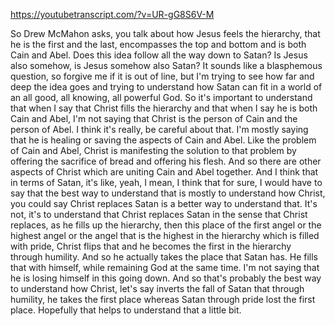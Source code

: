 https://youtubetranscript.com/?v=UR-gG8S6V-M

 So Drew McMahon asks, you talk about how Jesus feels the hierarchy, that he is the first and the last, encompasses the top and bottom and is both Cain and Abel. Does this idea follow all the way down to Satan? Is Jesus also somehow, is Jesus somehow also Satan? It sounds like a blasphemous question, so forgive me if it is out of line, but I'm trying to see how far and deep the idea goes and trying to understand how Satan can fit in a world of an all good, all knowing, all powerful God. So it's important to understand that when I say that Christ fills the hierarchy and that when I say he is both Cain and Abel, I'm not saying that Christ is the person of Cain and the person of Abel. I think it's really, be careful about that. I'm mostly saying that he is healing or saving the aspects of Cain and Abel. Like the problem of Cain and Abel, Christ is manifesting the solution to that problem by offering the sacrifice of bread and offering his flesh. And so there are other aspects of Christ which are uniting Cain and Abel together. And I think that in terms of Satan, it's like, yeah, I mean, I think that for sure, I would have to say that the best way to understand that is mostly to understand how Christ, you could say Christ replaces Satan is a better way to understand that. It's not, it's to understand that Christ replaces Satan in the sense that Christ replaces, as he fills up the hierarchy, then this place of the first angel or the highest angel or the angel that is the highest in the hierarchy which is filled with pride, Christ flips that and he becomes the first in the hierarchy through humility. And so he actually takes the place that Satan has. He fills that with himself, while remaining God at the same time. I'm not saying that he is losing himself in this going down. And so that's probably the best way to understand how Christ, let's say inverts the fall of Satan that through humility, he takes the first place whereas Satan through pride lost the first place. Hopefully that helps to understand that a little bit.